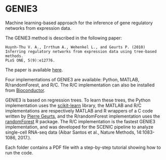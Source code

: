 # GENIE3
Machine learning-based approach for the inference of gene regulatory networks from expression data.

The GENIE3 method is described in the following paper:
```
Huynh-Thu V. A., Irrthum A., Wehenkel L., and Geurts P. (2010)
Inferring regulatory networks from expression data using tree-based methods.
PLoS ONE, 5(9):e12776.
```

The paper is available [here](http://journals.plos.org/plosone/article?id=10.1371/journal.pone.0012776).

Four implementations of GENIE3 are available: Python, MATLAB, R/randomForest, and R/C. The R/C implementation can also be installed from [Bioconductor](https://bioconductor.org/packages/devel/bioc/html/GENIE3.html).

GENIE3 is based on regression trees. To learn these trees, the Python implementation uses the [scikit-learn](http://scikit-learn.org/stable/) library, the MATLAB and R/C implementations are respectively MATLAB and R wrappers of a C code written by [Pierre Geurts](http://www.montefiore.ulg.ac.be/~geurts/), and the R/randomForest implementation uses the [randomForest](https://cran.r-project.org/web/packages/randomForest/index.html) R package.
The R/C implementation is the fastest GENIE3 implementation, and was developed for the SCENIC pipeline to analyze single-cell RNA-seq data (Aibar Santos et al., Nature Methods, 14:1083-1086, 2017.).

Each folder contains a PDF file with a step-by-step tutorial showing how to run the code.